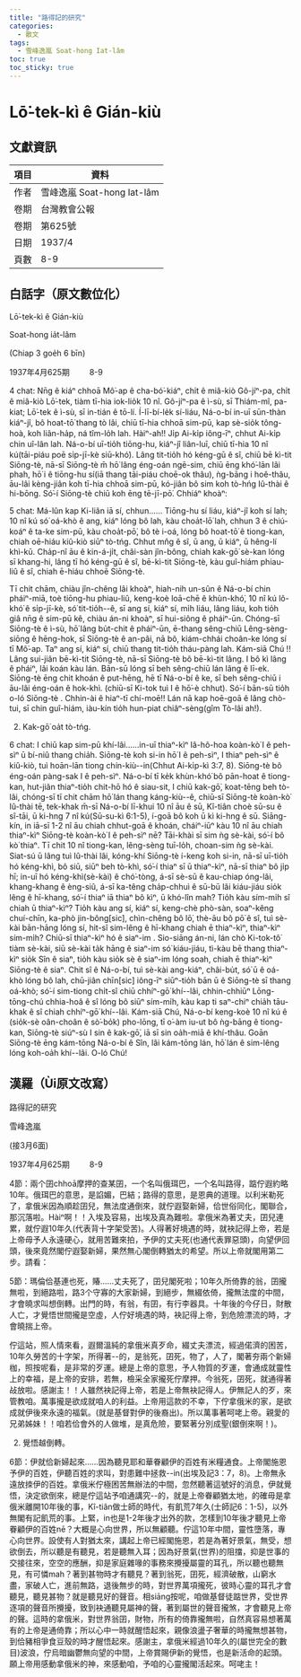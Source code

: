 ```yaml
---
title: "路得記的研究"
categories:
  - 散文
tags:
  - 雪峰逸嵐 Soat-hong Iat-lâm
toc: true
toc_sticky: true
---
```


# Lō͘-tek-kì ê Gián-kiù

## 文獻資訊

| 項目 | 資料 |
|---|---|
| 作者 | 雪峰逸嵐 Soat-hong Iat-lâm |
| 卷期 | 台灣教會公報 |
| 卷期 | 第625號 |
| 日期 | 1937/4 |
| 頁數 | 8-9 |

## 白話字（原文數位化）

Lō͘-tek-kì ê Gián-kiù

Soat-hong ia̍t-lâm

(Chiap 3 goe̍h 6 bīn)

1937年4月625期         8-9

4 chat: Nn̄g ê kiáⁿ chhoā Mô͘-ap ê cha-bó͘-kiáⁿ, chi̍t ê miâ-kiò Gô-jíⁿ-pa, chi̍t ê miâ-kiò Lō͘-tek, tiàm tī-hia iok-lio̍k 10 nî. Gô-jíⁿ-pa ê ì-sù, sī Thiám-mî, pa-kiat; Lō͘-tek ê ì-sù, sī in-tián ê tō-lí. Í-lī-bí-le̍k sí-liáu, Ná-o-bí in-uī sūn-thàn kiáⁿ-jî, bô hoat-tō͘ thang tò lâi, chiū tī-hia chhoā sim-pū, kap sè-sio̍k tông-hoà, koh liân-ha̍p, ná tîm-lo̍h lah. Hàiⁿ-ah!! Ji̍p Ai-ki̍p iông-īⁿ, chhut Ai-ki̍p chin uî-lân lah. Ná-o-bí uī-tio̍h tiōng-hu, kiáⁿ-jî liân-luī, chiū tī-hia 10 nî kú(tāi-piáu poē si̍p-jī-kè siū-khó͘). Lâng tit-tio̍h hó kéng-gū ê sî, chiū bē kì-tit Siōng-tè, nā-sī Siōng-tè m̄ hō͘ lâng éng-oán ngē-sim, chiū ēng khó͘-lān lâi phah, hō͘ i ê tiōng-hu sí(iā thang tāi-piáu choē-ok thâu), ǹg-bāng i hoê-thâu, āu-lâi kèng-jiân koh tī-hia chhoā sim-pū, kó-jiân bô sim koh tò-hńg Iû-thài ê hi-bōng. Só͘-í Siōng-tè chiū koh ēng tē-jī-pō͘. Chhiáⁿ khoàⁿ:

5 chat: Má-lûn kap Ki-liân iā sí, chhun...... Tiōng-hu sí liáu, kiáⁿ-jî koh sí lah; 10 nî kú só͘ oá-khò ê ang, kiáⁿ lóng bô lah, kàu choa̍t-lō͘ lah, chhun 3 ê chiú-koáⁿ ê ta-ke sim-pū, kàu choa̍t-pō͘, bô tè i-oá, lóng bô hoat-tō͘ ê tiong-kan, chiah oē-hiáu kiû-kiò siūⁿ tò-tńg. Chhut mn̂g ê sî, ū ang, ū kiáⁿ, ū hêng-lí khì-kū. Cha̍p-nî āu ê kin-á-ji̍t, châi-sàn jîn-bông, chiah kak-gō͘ sè-kan lóng sī khang-hi, lâng tī hó kéng-gū ê sî, bē-kì-tit Siōng-tè, kàu guî-hiám phiau-liû ê sî, chiah ē-hiáu chhoē Siōng-tè.

Tī chit chām, chiàu jîn-chêng lâi khoàⁿ, hiah-nih un-sûn ê Ná-o-bí chin pháiⁿ-miā, toè tiōng-hu phiau-liû, keng-koè loā-chē ê khùn-khó͘, 10 nî kú lô-khó͘ ê si̍p-jī-kè, só͘ tit-tio̍h--ê, sī ang sí, kiáⁿ sí, mi̍h liáu, lâng liáu, koh tio̍h giâ nn̄g ê sim-pū kê, chiàu án-ni khoàⁿ, sī hui-siông ê pháiⁿ-ūn. Chóng-sī Siōng-tè ê ì-sù, hō͘ lâng bu̍t-chit ê pháiⁿ-ūn, ē-thang sêng-chiū Lêng-sèng-siōng ê hēng-hok, sī Siōng-tè ê an-pâi, nā bô, kiám-chhái choân-ke lóng sí tī Mô͘-ap. Taⁿ ang sí, kiáⁿ sí, chiū thang tit-tio̍h tháu-pàng lah. Kám-siā Chú !! Lâng sui-jiân bē-kì-tit Siōng-tè, nā-sī Siōng-tè bô bē-kì-tit lâng. I bô kì lâng ê pháiⁿ, lâi koán kàu lán. Bān-sū lóng sī beh sêng-chiū lán lâng ê lī-ek. Siōng-tè ēng chit khoán ê put-hēng, hē tī Ná-o-bí ê ke, sī beh sêng-chiū i āu-lâi éng-oán ê hok-khì. (chiū-sī Ki-tok tuì I ê hō͘-è chhut). Só͘-í bān-sū tio̍h o-ló Siōng-tè . Chhin-ài ê hiaⁿ-tī chí-moē!! Lán nā kap hoē-goā ê lâng chò-tui, sī chin guî-hiám, iàu-kín tio̍h hun-piat chiâⁿ-sèng(gîm Tò-lâi ah!).

2. Kak-gō͘ oa̍t tò-tńg.

6 chat: I chiū kap sim-pū khí-lâi......in-uī thiaⁿ-kìⁿ Iâ-hô-hoa koàn-kò͘ I ê peh-sìⁿ ū bí-niû thang chia̍h. Siōng-tè koh si-in hō͘ I ê peh-sìⁿ, I thiaⁿ peh-sìⁿ ê kiû-kiò, tuì hoān-lān tiong chín-kiù--in(Chhut Ai-ki̍p-kì 3:7, 8). Siōng-tè bô éng-oán pàng-sak I ê peh-sìⁿ. Ná-o-bí tī ke̍k khùn-khó͘ bô pān-hoat ê tiong-kan, hut-jiân thiaⁿ-tio̍h chit-hō hó ê siau-sit, I chiū kak-gō͘, koat-tēng beh tò-lâi, chóng-sī tī chit chām hō͘ lán thang káng-kiù--ê, chiū-sī Siōng-tè koàn-kò͘ Iû-thài tē, tek-khak m̄-sī Ná-o-bí lī-khui 10 nî āu ê sū, Kî-tiân choè sū-su ê sî-tāi, ū ki-hng 7 nî kú(Sū-su-kì 6:1-5), í-goā bô koh ū kì ki-hng ê sū. Siāng-kín, in iā-sī 1-2 nî āu chiah chhut-goā ê khoán, cháiⁿ-iūⁿ kàu 10 nî āu chiah thiaⁿ-kìⁿ Siōng-tè koàn-kò͘ I ê peh-sìⁿ nē? Tāi-khài sī sim ǹg sè-kài, só͘-í bô kò͘ thiaⁿ. Tī chit 10 nî tiong-kan, lêng-sèng tuī-lo̍h, choan-sim ǹg sè-kài. Siat-sú ū lâng tuì Iû-thài lâi, kóng-khí Siōng-tè í-keng koh si-in, nā-sī uī-tio̍h hó kéng-khì, bô siū, siūⁿ beh tò-khì, só͘-í thiaⁿ sī ū thiaⁿ-kìⁿ, nā-sī thiaⁿ bô ji̍p hī; in-uī hó kéng-khì(sè-kài) ê chó͘-tòng, á-sī sè-sū ê kau-chiap óng-lâi, khang-khang ê èng-siû, á-sī ka-têng cha̍p-chhuì ê sū-bū lâi kiáu-jiáu sio̍k lêng ê hī-khang, só͘-í thiaⁿ iā thiaⁿ bô kìⁿ, ū khó-lîn mah? Tio̍h kàu sím-mi̍h sî chiah ū thiaⁿ-kìⁿ? Tio̍h kàu ang sí, kiáⁿ sí, keng-chè phò-sàn, soaⁿ-kêng chuí-chīn, ka-phò jin-bông[sic], chìn-chêng bô lō͘, thè-āu bô pō͘ ê sî, tuì sè-kài bān-hāng lóng sí, hit-sî sim-lêng ê hī-khang chiah ē thiaⁿ-kìⁿ, thiaⁿ-kìⁿ sím-mi̍h? Chiū-sī thiaⁿ-kìⁿ hó ê siaⁿ-im . Sio-siāng án-ni, lán chò Ki-tok-tô͘ tiàm sè-kài, siū sè-kài ta̍k hāng ê siaⁿ-im só͘ kiáu-jiáu, tì-kàu bē thang thiaⁿ-kìⁿ sio̍k Sîn ê siaⁿ, tio̍h kàu sio̍k sè ê siaⁿ-im lóng soah, chiah ē thiaⁿ-kìⁿ Siōng-tè ê siaⁿ. Chit sî ê Ná-o-bí, tuì sè-kài ang-kiáⁿ, châi-bu̍t, só͘ ū ê oá-khò lóng bô lah, chū-jiân chīn[sic] iông-īⁿ siūⁿ-tio̍h bān ū ê Siōng-tè sī thang oá-khò; só͘-í sim-tiong chi̍t-sî chiū chhíⁿ-gō͘ khí--lâi, chhin-chhiūⁿ Lōng-tōng-chú chhia-hoâ ê sî lóng bô siūⁿ sím-mi̍h, kàu kap ti saⁿ-chiⁿ chia̍h tāu-khak ê sî chiah chhíⁿ-gō͘ khí--lâi. Kám-siā Chú, Ná-o-bí keng-koè 10 nî kú ê (sio̍k-sè oân-choân ê sò͘-bo̍k) pho-lōng, tī o͘-àm iu-ut bô ǹg-bāng ê tiong-kan, Siōng-tè siúⁿ-sù I sin ê kak-gō͘, iā sī sin oa̍h-miā ê khí-thâu. Goān Siōng-tè ēng kám-tōng Ná-o-bí ê Sîn, lâi kám-tōng lán, hō͘ lán ê sim-lêng lóng koh-oa̍h khí--lâi. O-ló Chú!

## 漢羅（Ùi原文改寫）

路得記的研究

雪峰逸嵐

(接3月6面)

1937年4月625期         8-9

4節：兩个囝chhoā摩押的查某囝，一个名叫俄珥巴，一个名叫路得，踮佇遐約略10年。俄珥巴的意思，是諂媚，巴結；路得的意思，是恩典的道理。以利米勒死了，拿俄米因為順趁囝兒，無法度通倒來，就佇遐娶新婦，佮世俗同化，閣聯合，那沉落啦。Hàiⁿ啊！！入埃及容易，出埃及真為難啦。拿俄米為著丈夫，囝兒連累，就佇遐10年久(代表背十字架受苦)。人得著好境遇的時，就袂記得上帝，若是上帝毋予人永遠硬心，就用苦難來拍，予伊的丈夫死(也通代表罪惡頭)，向望伊回頭，後來竟然閣佇遐娶新婦，果然無心閣倒轉猶太的希望。所以上帝就閣用第二步。請看：

5節：瑪倫佮基連也死，賰......丈夫死了，囝兒閣死啦；10年久所倚靠的翁，囝攏無啦，到絕路啦，路3个守寡的大家新婦，到絕步，無綴依倚，攏無法度的中間，才會曉求叫想倒轉。出門的時，有翁，有囝，有行李器具。十年後的今仔日，財散人亡，才覺悟世間攏是空虛，人佇好境遇的時，袂記得上帝，到危險漂流的時，才會曉揣上帝。

佇這站，照人情來看，遐爾溫純的拿俄米真歹命，綴丈夫漂流，經過偌濟的困苦，10年久勞苦的十字架，所得著--的，是翁死，囝死，物了，人了，閣著夯兩个新婦枷，照按呢看，是非常的歹運。總是上帝的意思，予人物質的歹運，會通成就靈性上的幸福，是上帝的安排，若無，檢采全家攏死佇摩押。今翁死，囝死，就通得著敁放啦。感謝主！！人雖然袂記得上帝，若是上帝無袂記得人。伊無記人的歹，來管教咱。萬事攏是欲成就咱人的利益。上帝用這款的不幸，下佇拿俄米的家，是欲成就伊後來永遠的福氣。(就是基督對伊的後裔出)。所以萬事著呵咾上帝。親愛的兄弟姊妹！！咱若佮會外的人做堆，是真危險，要緊著分別成聖(銀倒來啊！)。

2. 覺悟越倒轉。

6節：伊就佮新婦起來......因為聽見耶和華眷顧伊的百姓有米糧通食。上帝閣施恩予伊的百姓，伊聽百姓的求叫，對患難中拯救--in(出埃及記3：7，8)。上帝無永遠放拺伊的百姓。拿俄米佇極困苦無辦法的中間，忽然聽著這號好的消息，伊就覺悟，決定欲倒來，總是佇這站予咱通講究--的，就是上帝眷顧猶太地，的確毋是拿俄米離開10年後的事，Kî-tiân做士師的時代，有飢荒7年久(士師記6：1-5)，以外無閣有記飢荒的事。上緊，in也是1-2年後才出外的款，怎樣到10年後才聽見上帝眷顧伊的百姓nē？大概是心向世界，所以無顧聽。佇這10年中間，靈性墮落，專心向世界。設使有人對猶太來，講起上帝已經閣施恩，若是為著好景氣，無受，想欲倒去，所以聽是有聽見，若是聽無入耳；因為好景氣(世界)的阻擋，抑是世事的交接往來，空空的應酬，抑是家庭雜喙的事務來攪擾屬靈的耳孔，所以聽也聽無見，有可憐mah？著到甚物時才有聽見？著到翁死，囝死，經濟破散，山窮水盡，家破人亡，進前無路，退後無步的時，對世界萬項攏死，彼時心靈的耳孔才會聽見，聽見甚物？就是聽見好的聲音。相siāng按呢，咱做基督徒踮世界，受世界逐項的聲音所攪擾，致到袂通聽見屬神的聲，著到屬世的聲音攏煞，才會聽見上帝的聲。這時的拿俄米，對世界翁囝，財物，所有的倚靠攏無啦，自然真容易想著萬有的上帝是通倚靠；所以心中一時就醒悟起來，親像浪盪子奢華的時攏無想甚物，到佮豬相爭食豆殼的時才醒悟起來。感謝主，拿俄米經過10年久的(屬世完全的數目)波浪，佇烏暗幽鬱無向望的中間，上帝賞賜伊新的覺悟，也是新活命的起頭。願上帝用感動拿俄米的神，來感動咱，予咱的心靈攏閣活起來。呵咾主！
